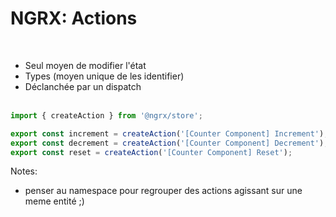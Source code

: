 <!-- .slide: class="with-code inconsolata" -->
# NGRX: Actions
<br>

- Seul moyen de modifier l'état
- Types (moyen unique de les identifier)
- Déclanchée par un dispatch<br><br>

```typescript
import { createAction } from '@ngrx/store';

export const increment = createAction('[Counter Component] Increment');
export const decrement = createAction('[Counter Component] Decrement');
export const reset = createAction('[Counter Component] Reset');
```
<!-- .element: class="big-code" -->
Notes:
- penser au namespace pour regrouper des actions agissant sur une meme entité ;)
